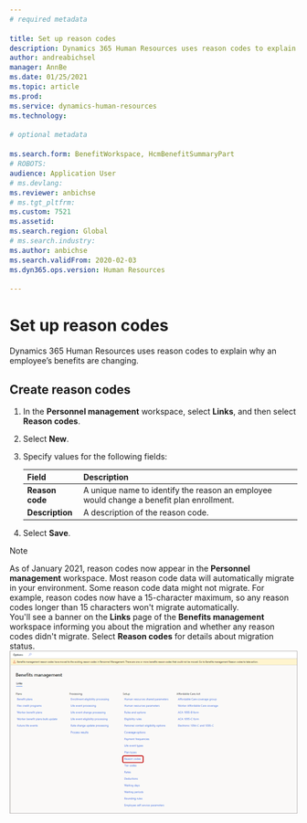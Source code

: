 ```yaml
---
# required metadata

title: Set up reason codes
description: Dynamics 365 Human Resources uses reason codes to explain why an employee’s benefits are changing.
author: andreabichsel
manager: AnnBe
ms.date: 01/25/2021
ms.topic: article
ms.prod: 
ms.service: dynamics-human-resources
ms.technology: 

# optional metadata

ms.search.form: BenefitWorkspace, HcmBenefitSummaryPart
# ROBOTS: 
audience: Application User
# ms.devlang: 
ms.reviewer: anbichse
# ms.tgt_pltfrm: 
ms.custom: 7521
ms.assetid: 
ms.search.region: Global
# ms.search.industry: 
ms.author: anbichse
ms.search.validFrom: 2020-02-03
ms.dyn365.ops.version: Human Resources

---
```


# Set up reason codes

Dynamics 365 Human Resources uses reason codes to explain why an employee’s benefits are changing.

## Create reason codes

1. In the **Personnel management** workspace, select **Links**, and then select **Reason codes**.

2. Select **New**.

3. Specify values for the following fields:

   | Field | Description |
   | --- | --- |
   | **Reason code** | A unique name to identify the reason an employee would change a benefit plan enrollment. |
   | **Description** | A description of the reason code. |

4. Select **Save**.

> [!NOTE]
> As of January 2021, reason codes now appear in the **Personnel management** workspace. Most reason code data will automatically migrate in your environment. Some reason code data might not migrate. For example, reason codes now have a 15-character maximum, so any reason codes longer than 15 characters won't migrate automatically.<br>
> You'll see a banner on the **Links** page of the **Benefits management** workspace informing you about the migration and whether any reason codes didn't migrate. Select **Reason codes** for details about migration status.<br>
> [![Reason codes](./media/hr-benefits-setup-reason-codes-link.png)](./media/hr-benefits-setup-reason-codes-link.png)